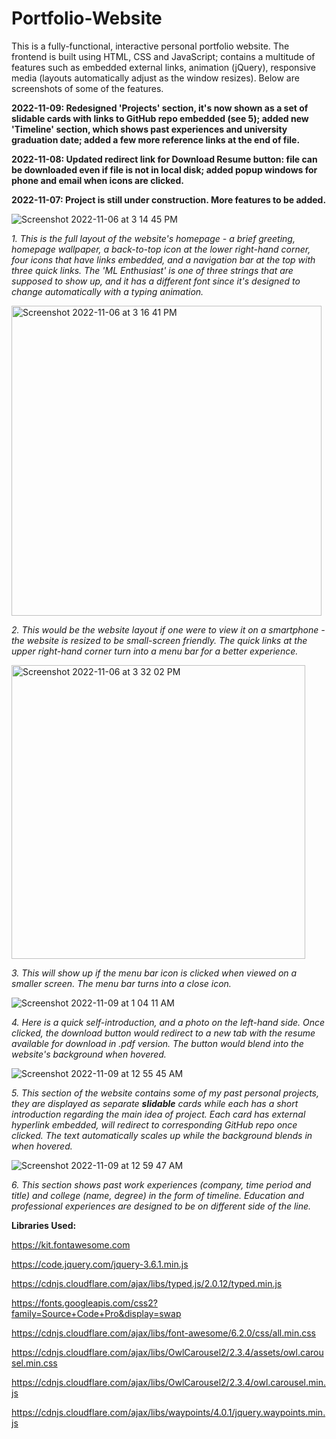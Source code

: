 # Portfolio-Website

This is a fully-functional, interactive personal portfolio website. The frontend is built using HTML, CSS and JavaScript; contains a multitude of features such as embedded external links, animation (jQuery), responsive media (layouts automatically adjust as the window resizes). Below are screenshots of some of the features.

**2022-11-09: Redesigned 'Projects' section, it's now shown as a set of slidable cards with links to GitHub repo embedded (see 5); added new 'Timeline' section, which shows past experiences and university graduation date; added a few more reference links at the end of file.**

**2022-11-08: Updated redirect link for Download Resume button: file can be downloaded even if file is not in local disk; added popup windows for phone and email when icons are clicked.**

**2022-11-07: Project is still under construction. More features to be added.**


![Screenshot 2022-11-06 at 3 14 45 PM](https://user-images.githubusercontent.com/110600178/200200784-613f5b30-dae9-4972-a34e-ddb129b5edcb.png)

*1. This is the full layout of the website's homepage - a brief greeting, homepage wallpaper, a back-to-top icon at the lower right-hand corner, four icons that have links embedded, and a navigation bar at the top with three quick links. The 'ML Enthusiast' is one of three strings that are supposed to show up, and it has a different font since it's designed to change automatically with a typing animation.*


<img width="496" alt="Screenshot 2022-11-06 at 3 16 41 PM" src="https://user-images.githubusercontent.com/110600178/200200763-23021760-946e-44bf-bd2a-daaefef6c210.png">

*2. This would be the website layout if one were to view it on a smartphone - the website is resized to be small-screen friendly. The quick links at the upper right-hand corner turn into a menu bar for a better experience.*

<img width="470" alt="Screenshot 2022-11-06 at 3 32 02 PM" src="https://user-images.githubusercontent.com/110600178/200201461-3317e44f-90b6-4d26-a871-7395c1e980e7.png">

*3. This will show up if the menu bar icon is clicked when viewed on a smaller screen. The menu bar turns into a close icon.*

![Screenshot 2022-11-09 at 1 04 11 AM](https://user-images.githubusercontent.com/110600178/200786753-a2b8e7ab-145c-4599-9666-ae25c35aa448.png)

*4. Here is a quick self-introduction, and a photo on the left-hand side. Once clicked, the download button would redirect to a new tab with the resume available for download in .pdf version. The button would blend into the website's background when hovered.*

![Screenshot 2022-11-09 at 12 55 45 AM](https://user-images.githubusercontent.com/110600178/200784991-13bd6184-7cac-48de-818e-3a1eaa0594c6.png)

*5. This section of the website contains some of my past personal projects, they are displayed as separate ***slidable*** cards while each has a short introduction regarding the main idea of project. Each card has external hyperlink embedded, will redirect to corresponding GitHub repo once clicked. The text automatically scales up while the background blends in when hovered.*

![Screenshot 2022-11-09 at 12 59 47 AM](https://user-images.githubusercontent.com/110600178/200786069-fe6b719d-03cc-4f0a-985e-300d794e6708.png)

*6. This section shows past work experiences (company, time period and title) and college (name, degree) in the form of timeline. Education and professional experiences are designed to be on different side of the line.*

**Libraries Used:**

https://kit.fontawesome.com

https://code.jquery.com/jquery-3.6.1.min.js

https://cdnjs.cloudflare.com/ajax/libs/typed.js/2.0.12/typed.min.js

https://fonts.googleapis.com/css2?family=Source+Code+Pro&display=swap

https://cdnjs.cloudflare.com/ajax/libs/font-awesome/6.2.0/css/all.min.css

https://cdnjs.cloudflare.com/ajax/libs/OwlCarousel2/2.3.4/assets/owl.carousel.min.css

https://cdnjs.cloudflare.com/ajax/libs/OwlCarousel2/2.3.4/owl.carousel.min.js

https://cdnjs.cloudflare.com/ajax/libs/waypoints/4.0.1/jquery.waypoints.min.js
